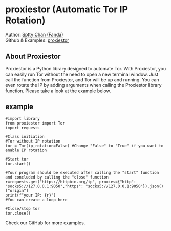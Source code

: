 proxiestor (Automatic Tor IP Rotation)
============================================================

Author: [Sptty Chan (Fanda\)](https://www.facebook.com/profile.php?id=100024425583446)<br>
Github & Examples: [proxiestor](https://github.com/sptty-chan/proxiestor)

## About Proxiestor
Proxiestor is a Python library designed to automate Tor. With Proxiestor, you can easily run Tor without the need to open a new terminal window. Just call the function from Proxiestor, and Tor will be up and running. You can even rotate the IP by adding arguments when calling the Proxiestor library function. Please take a look at the example below.

## example 

    #import library
    from proxiestor import Tor
    import requests

    #Class initiation
    #Tor without IP rotation
    tor = Tor(ip_rotation=False) #Change "False" to "True" if you want to enable IP rotation

    #Start tor
    tor.start()

    #Your program should be executed after calling the "start" function and concluded by calling the "close" function
    r=requests.get("https://httpbin.org/ip", proxies={"http": "socks5://127.0.0.1:9050","https": "socks5://127.0.0.1:9050"}).json()["origin"]
    print(f"your IP: {r}")
    #You can create a loop here

    #Close/stop tor
    tor.close()

Check our GitHub for more examples.